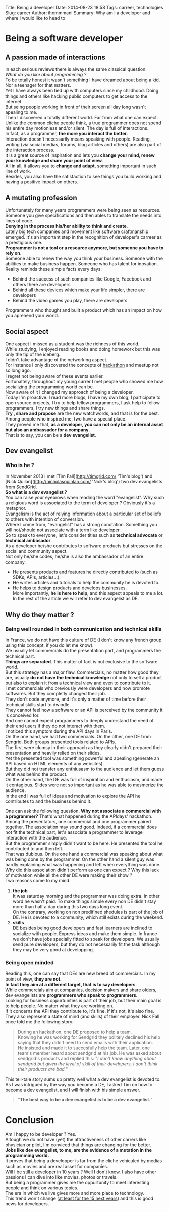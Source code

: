 Title: Being a developer 
Date: 2014-08-23 18:58
Tags: carreer, technologies
Slug: career 
Author: ihommmani
Summary: Why am I a developer and where I would like to head to


# Being a software developer
## A passion made of interactions
In each serious reviews there is always the same classical question.  
*What do you like about programming ?*  
To be totally honest it wasn't something I have dreamed about being a kid. Nor a teenager for that matters.  
Yet I have always been tied up with computers since my childhood. Doing things and others like hacking public computers to get access to the internet.  
But seing people working in front of their screen all day long wasn't apealing to me.  
Then I discovered a totally different world. Far from what one can expect.  
Unlike the common cliche people think, a true programmer does not spend his entire day motionless and/or silent.
The day is full of interactions.   
In fact, as a programmer, **the more you interact the better**.  
Interaction doesn't necessarily means speaking with people. Reading, writing (via social medias, forums, blog articles and others) are also part of the interaction process.  
It is a great source of inspiration and lets you **change your mind, renew your knowledge and share your point of view**.  
All in all, it allows you to **change and adapt**, something important in such line of work.  
Besides, you also have the satisfaction to see things you build working and having a positive impact on others.   
## A mutating profession
Unfortunately for many years programmers were being seen as resources. Someone you give specifications and then ables to translate the needs into lines of code.  
**Denying in the process his/her ability to think and create**.  
Lately big tech companies and movement like [software craftmanship](http://en.wikipedia.org/wiki/Software_craftsmanship, 'craftmanship') emerged. It's an important step in the recognition of developer's carreer as a prestigious one.   
**Programmer is not a tool or a resource anymore, but someone you have to rely on**.  
Someone able to renew the way you think your business. Someone with the abilities to make business happen. Someone who has talent for inovation.  
Reality reminds these simple facts every days:  
- Behind the success of such companies like Google, Facebook and others there are developers  
- Behind all these devices which make your life simpler, there are developers  
- Behind the video games you play, there are developers  

Programmers who thought and built a product which has an impact on how you aprehend your world.  

## Social aspect
One aspect I missed as a student was the richness of this world.  
While studying, I enjoyed reading books and doing homework but this was only the tip of the iceberg.  
I didn't take advantage of the networking aspect.  
For instance I only discovered the concepts of [hackathon](http://en.wikipedia.org/wiki/Hackathon, 'hackathon') and meetup not so long ago.  
I regret not being aware of these events earlier.  
Fortunaltely, throughout my young carrer I met people who showed me how socializing the programming world can be.  
Now aware of it I changed my approach of being a developer.  
Today I'm proactive. I read more blogs, I have my own blog, I participate to open source projects, I try to help fellow programmers, I ask help to fellow programmers, I try new things and share things.   
**Try , share and propose** are the new watchwords, and that is for the best.
Among people who inspired me, two have a special place.   
They proved me that, **as a developer, you can not only be an internal asset but also an ambassador for a company**.  
That is to say, you can be a **dev evangelist**.  

## Dev evangelist
### Who is he ?
In November 2013 I met [Tim Fall](http://timgrid.com/ 'Tim's blog') and [Nick Quilan](http://nicholasquinlan.com/ 'Nick's blog') two dev evangelists from SendGrid.  
**So what is a dev evangelist ?**   
You can raise your eyebrows when reading the word "evangelist". Why such a religious word is associated to the term of developer ?
Obviously it's a metaphor.  
Evangelism is the act of relying information about a particular set of beliefs to others with intention of conversion.  
Where I come from, "evangelist" has a strong conotation. Something you will not/should not associate with a term like developer.  
So to speak to everyone, let's consider titles such as **technical advocate** or **technical ambasador**.  
As a developer he/she contributes to software products but stresses on the social and community aspect.  
Not only he/she codes, he/she is also the ambassador of an entire company.  
- He presents products and features he directly contributed to (such as SDKs, APIs, articles...).  
- He writes articles and tutorials to help the community he is devoted to.  
- He helps to design products and develops businesses.   
More importantly, **he is here to help**, and this aspect appeals to me a lot.  
In the rest of the article we will refer to dev evangelist as DE.

## Why do they matter ?
### Being well rounded in both communication and technical skills
In France, we do not have this culture of DE (I don't know any french group using this concept, if you do let me know).   
We usually let commercials do the presentation part, and programmers the technical part.  
**Things are separated**.  This matter of fact is not exclusive to the software world.  
But this strategy has a major flaw. Commercials, no matter how good they are, usually **do not have the technical knowledge** not only to sell a product but also to explain it from a technical view and even to contribute to it.   
I met commercials who previously were developers and now promote softwares. But they completly changed their job.  
They don't code anymore, and it's only a matter of time before their technical skills start to dwindle.  
They cannot feel how a software or an API is perceived by the community it is conceived for.  
And one cannot expect programmers to deeply understand the need of their end users if they do not interact with them.  
I noticed this symptom during the API days in Paris.  
On the one hand, we had two commercials. On the other, one DE from Sengrid. Both groups presented tools related to APIs.  
The first were clumsy in their approach as they clearly didn't prepared their presentation and heavily relied on their slides.  
Yet the presented tool was something powerful and apealing (generate an API based on HTML elements of any websites).  
But they did not transfer any enthiusasm to the audience and let them guess what was behind the product.   
On the other hand, the DE was full of inspiration and enthusiasm, and made it contagious. Slides were not so important as he was able to mesmerize the audience.  
In the end I was full of ideas and motivation to explore the API he contributes to and the business behind it.  

One can ask the following question. **Why not associate a commercial with a programmer?** 
That's what happened during the APIdays' hackathon.  
Among the presentators, one commercial and one programmer paired together. The association may sound good.
Indeed,  if a commercial does not fit the technical part, let's associate a programmer to leverage interaction with the audience.  
But the programmer simply didn't want to be here. He presented the tool he contributed to and then left.  
That was dubious. On the one hand a commercial was speaking about what was being done by the programmer. On the other hand a silent guy was hardly explaining what was happening and left when everything was done.  
Why did this association didn't perform as one can expect ? Why this lack of motivation while all the other DE were making their show ?  
Two reasons come to my mind.  
1. **the job**  
It was saturday morning and the programmer was doing extra. In other word he wasn't paid.
To make things simple every non DE didn't stay more than half a day during this two days long event.  
On the contrary, working on non predifined shedules is part of the job of DE. He is devoted to a community, which still exists during the weekend.  
2. **skills**  
DE besides being good developers and fast learners are inclined to socialize with people. Express ideas and make them simple. 
In france we don't have jobs specially fitted to speak for developers. We usually send pure developers, but they do not necessarily fit the task although they may be very good at developping.  

### Being open minded
Reading this, one can say that DEs are new breed of commercials.
In my point of view, **they are not.**  
**In fact they aim at a different target, that is to say developers**.  
While commercials aim at companies, decision makers and share olders, dev evangelists are **programmers who speak to programmers**.  
Looking for business oppurtunities is part of their job, but their main goal is to help people. No matter what they are working on.   
If it concerns the API they contribute to, it's fine. If it's not, it's also fine.   
They also represent a state of mind (and skills) of their employer. 
Nick Fall once told me the following story:   

> During an hackathon, one DE proposed to help a team.   
> Knowing he was working for Sendgrid they politely declined his help saying that they didn't need to send emails with their application.  
> He insisted and made it to succesfully help the team. Later, one team's member heard about sendgrid at his job. 
> He was asked about sendgrid's products and replied this: "*I don't know anything about sendgrid but given the level of skill of their developers, I don't think their products are bad.*"

This tell-tale story sums up pretty well what a dev evangelist is devoted to.
As I was intrigued by the way you become a DE, I asked Tim on how to become a dev evangelist, and I will finish with his simple answer.

> "**The best way to be a dev evangelist is to be a dev evangelist.**"

# Conclusion
Am I happy to be developer ? Yes.  
Altough we do not have (yet) the attractiveness of other carrers like physician or pilot, I'm conviced that things are changing for the better.  
**Jobs like dev evangelist, to me, are the evidence of a mutation in the programming world.**   
It proves that being a developper is far from the cliche vehiculed by medias such as movies and are real asset for companies.  
Will I be still a developer in 10 years ? Well I don't know. I also have other passions I can dive into like movies, photos or travels.   
But being a programmer gives me the oppurtunity to meet interesting people and think on various topics.  
The era in which we live gives more and more place to technology.  
This trend won't change ([at least for the 15 next years](http://www.theguardian.com/environment/earth-insight/2014/mar/14/nasa-civilisation-irreversible-collapse-study-scientists)) and this is good news for developers.  

